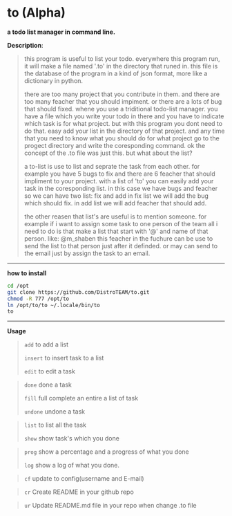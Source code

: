 # to (Alpha)

**a todo list manager in command line.**

**Description**:

>	this program is useful to list your todo.
>	everywhere this program run, it will make a file named '.to' in the
>	directory that runed in.
>	this file is the database of the program in a kind of json format, more
>	like a dictionary in python.
>
>	there are too many project that you contribute in them.
>	and there are too many feacher that you should impiment.
>	or there are a lots of bug that should fixed.
>	whene you use a triditional todo-list manager. you have a file which
>	you write your todo in there and you have to indicate which task is for
>	what project.
>	but with this program you dont need to do that. easy add your list
>	in the directory of that project.
>	and any time that you need to know what you should do for what project
>	go to the progect directory and write the coresponding command.
>	ok the concept of the .to file was just this. but what about the list?
>
>	a to-list is use to list and seprate the task from each other.
>	for example you have 5 bugs to fix and there are 6 feacher that should
>	impliment to your project. with a list of 'to' you can easily add your
>	task in the coresponding list. in this case we have bugs and feacher
>	so we can have two list: fix and add
>	in fix list we will add the bug which should fix.
>	in add list we will add feacher that should add.
>
>	the other reasen that list's are useful is to mention someone.
>	for example if i want to assign some task to one person of the team all i need to do
>	is that make a list that start with '@' and name of that person. like: @m_shaben
>	this feacher in the fuchure can be use to send the list to that person just after
>	it definded. or may can send to the email just by assign the task to an email.

---

**how to install**

```bash
cd /opt
git clone https://github.com/DistroTEAM/to.git
chmod -R 777 /opt/to
ln /opt/to/to ~/.locale/bin/to
to
```

---

**Usage**
>
> ``` add ``` to add a list
>
> ``` insert ``` to insert task to a list
>
> ```edit``` to edit a task


> ```done``` done a task
>
> ```fill``` full complete an entire a list of task
>
> ```undone``` undone a task


> ``` list ``` to list all the task
>
> ``` show ``` show task's which you done


> ``` prog ``` show a percentage and a progress of what you done
>
> ``` log ``` show a log of what you done.

> ``` cf ``` update to config(username and E-mail)



> ``` cr ``` Create README in your github repo

> ``` ur ``` Update README.md file in your repo when change .to file
